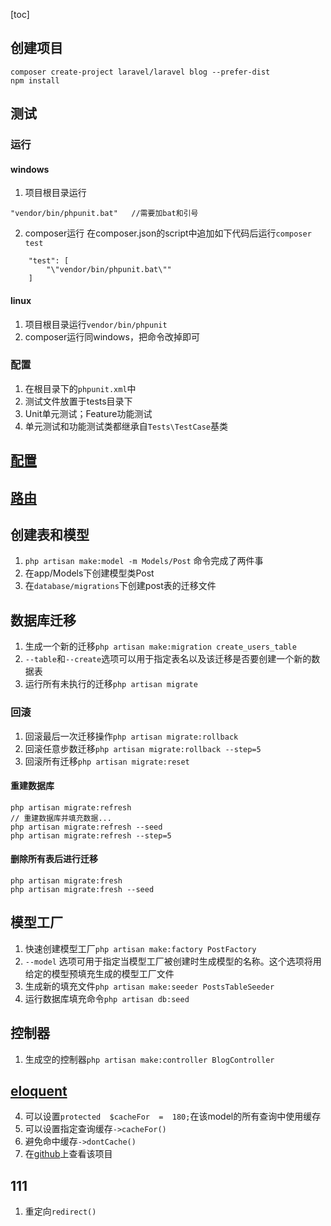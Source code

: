 [toc]
## 创建项目
```
composer create-project laravel/laravel blog --prefer-dist
npm install
```
## 测试
### 运行
#### windows
1. 项目根目录运行
```
"vendor/bin/phpunit.bat"   //需要加bat和引号
```
2. composer运行
    在composer.json的script中追加如下代码后运行`composer test`
```
    "test": [
        "\"vendor/bin/phpunit.bat\""
    ]
```
#### linux
1. 项目根目录运行`vendor/bin/phpunit`
2. composer运行同windows，把命令改掉即可
### 配置
1. 在根目录下的`phpunit.xml`中
2. 测试文件放置于tests目录下
3. Unit单元测试；Feature功能测试
4. 单元测试和功能测试类都继承自`Tests\TestCase`基类
## [配置](./配置.md)
## [路由](./路由.md)
## 创建表和模型
1. `php artisan make:model -m Models/Post`
命令完成了两件事
1. 在app/Models下创建模型类Post
2. 在`database/migrations`下创建post表的迁移文件
## 数据库迁移
1. 生成一个新的迁移`php artisan make:migration create_users_table`
2. `--table`和`--create`选项可以用于指定表名以及该迁移是否要创建一个新的数据表
3. 运行所有未执行的迁移`php artisan migrate`
### 回滚
1. 回滚最后一次迁移操作`php artisan migrate:rollback`
2. 回滚任意步数迁移`php artisan migrate:rollback --step=5`
3. 回滚所有迁移`php artisan migrate:reset`
#### 重建数据库
~~~
php artisan migrate:refresh
// 重建数据库并填充数据...
php artisan migrate:refresh --seed
php artisan migrate:refresh --step=5
~~~
#### 删除所有表后进行迁移
~~~
php artisan migrate:fresh
php artisan migrate:fresh --seed
~~~
## 模型工厂
1. 快速创建模型工厂`php artisan make:factory PostFactory`
2. `--model` 选项可用于指定当模型工厂被创建时生成模型的名称。这个选项将用给定的模型预填充生成的模型工厂文件
3. 生成新的填充文件`php artisan make:seeder PostsTableSeeder`
4. 运行数据库填充命令`php artisan db:seed`
## 控制器
1. 生成空的控制器`php artisan make:controller BlogController`
## [eloquent](./laravel/eloquent)
4. 可以设置`protected  $cacheFor  =  180;`在该model的所有查询中使用缓存
5. 可以设置指定查询缓存`->cacheFor()`
6. 避免命中缓存`->dontCache()`
7. 在[github](https://github.com/rennokki/laravel-eloquent-query-cache)上查看该项目
## 111
1. 重定向`redirect()`
